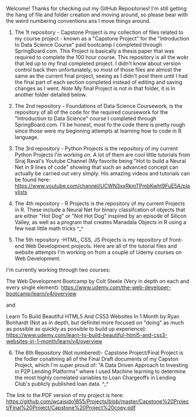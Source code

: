 Welcome! Thanks for checking out my GitHub Repositories! I'm still getting the hang of file and folder creation and moving around, so please bear with the weird numbering conventions ans I move things around.

1) The 1t repository - Capstone Project is my collection of files related to my course project - known as a "Capstone Project" for the "Introduction to Data Science Course" paid bootcamp I completed through SpringBoard.com. This Project is basically a thesis paper that was required to complete the 100 hour course. This repository is all the wokr that led up to my final completed project. I didn't know about version control back then unfortunately, so most of those files are almost the same as the current final project, seeing as I didn't post them until I had the final part of each section completed instead of editing and saving changes as I went. *Note* My final Project is not in that folder, it is in another folder detailed below.

2) The 2nd repository - Foundations of Data Science Coursework, is the repository of all of the code for the required coursework for the "Introduction to Data Science" course I completed through SpringBoard.com. I'll be honest, most fo the code there is pretty rough since those were my beginning attempts at learning how to code in R language. 

3) The 3rd repository - Python Projects is the repository of my current Python Projects I'm working on. A lot of them are cool little tutorials from Siraj Raval's Youtube Channel (My favorite being "Hot to build a Neural Net in 9 lines of code" showing that such an advanced concept can actually be carried out very simply. His amazing videos and tutorials can be found here: https://www.youtube.com/channel/UCWN3xxRkmTPmbKwht9FuE5A/playlists

4) The 4th repository - R Projects is the repository of my current Projects in R. These include a Neural Net for binary classifcation of objects that are either "Hot Dog" or "Not Hot Dog" inspired by an episode of Silicon Valley, as well as a program that creates Manadala Objects in R using a few neat little math tricks ^_^

5) The 5th repository -HTML, CSS, JS Projects is my repository of front-end Web Development projects. Here are all of the tutorial files and website attempts I'm working on from a couple of Udemy courses on Web Development. 

I'm currently working through two courses:

The Web Development Bootcamp by Colt Steele (Very in depth on each and every single element):
https://www.udemy.com/the-web-developer-bootcamp/learn/v4/overview

and 

Learn To Build Beautiful HTML5 And CSS3 Websites In 1 Month by Ryan Bonhardt (Not as in depth, but definitel more focused on "doing" as much as possible as quickly as possible to build up experience):
https://www.udemy.com/learn-to-build-beautiful-html5-and-css3-websites-in-1-month/learn/v4/overview


6) The 6th Repository (Not numbered)- Capstone Project/Final Project is the fodler conatining all of the Final Draft documents of my Capston Project, which I'm super proud of: "A Data Driven Approach to Investing in P2P Lending Platforms" where I used Machine learning to determine the most highly correlated variables to Loan Chargeoffs in Lending Club's publicly published loan data.  ^_^

The link to the PDF version of my project is here:
https://github.com/wcaisido1855/Projects/blob/master/Capstone%20Project/Final%20Project/Capstone%20Project%20copy.pdf

